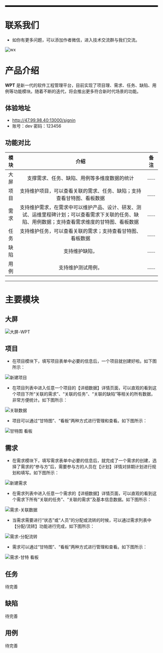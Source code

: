 <hr style="border: 2px solid black;">

# 联系我们
- 如你有更多问题，可以添加作者微信，进入技术交流群与我们交流。

![wx](https://github.com/ai-bytedance/WPT/assets/171111554/ba5dc1f8-158e-4fbe-9ed2-5d45bdee098d)



# 产品介绍
**WPT** 是新一代的软件工程管理平台，目前实现了项目理、需求、任务、缺陷、用例等功能模块。随着不断的迭代，将会推出更多符合新时代场景的功能。

## 体验地址
- http://47.99.98.40:13000/signin
- 账号：dev 密码：123456


## 功能对比
|    模块    |    介绍    |    备注    |
|:----------:|:----------:|:----------:|
|    大屏    | 支撑需求、任务、缺陷、用例等多维度数据的统计  | ...... |
|    项目    | 支持维护项目，可以查看关联的需求、任务、缺陷；支持查看甘特图、看板数据  | ...... |
|    需求    | 支持维护需求，在需求中可以维护产品、设计、研发、测试、运维里程碑计划；可以查看需求下关联的任务、缺陷、用例数据；支持查看需求维度的甘特图、看板数据  | ...... |
|    任务    | 支持维护任务，可以查看关联的需求；支持查看甘特图、看板数据|......|
|    缺陷    | 支持维护缺陷，|......|
|    用例    | 支持维护测试用例，|......|


---
# 主要模块

## 大屏
![大屏-WPT](https://github.com/ai-bytedance/WPT/assets/171111554/bf0bd288-b6d3-4926-ae94-d4400971371d)

## 项目
- 在项目模块下，填写项目表单中必要的信息后，一个项目就创建好啦。如下图所示：
   
![新建项目](https://github.com/ai-bytedance/WPT/assets/171111554/cebaa7d8-5b60-4e7f-b0c7-6090b161328c)

- 在项目列表中进入任意一个项目的【详细数据】详情页面，可以直观的看到这个项目下所“关联的需求”、“关联的任务”、“关联的缺陷”等相关的所有数据，非常方便统计。如下图所示：
   
![关联数据](https://github.com/ai-bytedance/WPT/assets/171111554/641b7e86-1550-4320-b66c-a8b2f6d42a65)

- 项目可以通过“甘特图”、“看板”两种方式进行管理和查看。如下图所示：
  
![甘特图 看板](https://github.com/ai-bytedance/WPT/assets/171111554/33a75a48-6bf0-4fa3-a771-11bab8cb25e3)

## 需求
- 在需求模块下，填写需求表单中必要的信息后，就完成了一个需求的创建，选择了需求的“参与方”后，需要参与方的人员在【计划】详情对排期计划进行规划和填写。如下图所示：
  
![新建需求](https://github.com/ai-bytedance/WPT/assets/171111554/c2327589-2231-4507-80fe-c908372fb09b)

- 在需求列表中进入任意一个需求的【详细数据】详情页面，可以直观的看到这个需求下所有“关联的任务”、“关联的需求”及基本信息数据。如下图所示：
  
![需求-关联数据](https://github.com/ai-bytedance/WPT/assets/171111554/3d9c6fe3-63d5-4f92-a41c-a5e6db7d875f)

- 当需求需要进行“状态”或“人员”的分配或流转的时候，可以通过需求列表中【分配/流转】功能进行完成，如下图所示：
  
![需求-分配流转](https://github.com/ai-bytedance/WPT/assets/171111554/ab0ef036-b815-4d80-8088-e7b0f49a2f28)

- 需求可以通过“甘特图”、“看板”两种方式进行管理和查看。如下图所示：
  
![需求-甘特 看板](https://github.com/ai-bytedance/WPT/assets/171111554/1d846177-fb1d-4be4-ae04-87530476e859)

## 任务
待完善

## 缺陷
待完善

## 用例
待完善



